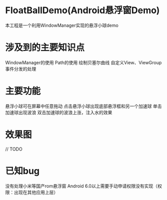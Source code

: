 # FloatBallDemo(Android悬浮窗Demo)
本工程是一个利用WindowManager实现的悬浮小球demo
# 涉及到的主要知识点
WindowManager的使用
Path的使用
绘制贝塞尔曲线
自定义View、ViewGroup
事件分发的处理

# 主要功能
悬浮小球可在屏幕中任意拖动
点击悬浮小球出现底部悬浮框和另一个加速球
单击加速球出现波浪
双击加速球的波浪上涨，注入水的效果

# 效果图
// TODO

# 已知bug
没有处理小米等国产rom悬浮窗
Android 6.0以上需要手动申请权限没有实现（权限：出现在其他应用上层）  